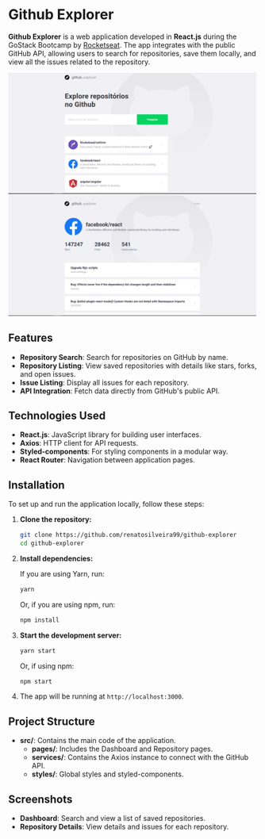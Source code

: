 # Github Explorer

**Github Explorer** is a web application developed in **React.js** during the GoStack Bootcamp by [Rocketseat](https://rocketseat.com.br). The app integrates with the public GitHub API, allowing users to search for repositories, save them locally, and view all the issues related to the repository.

<img src="./dashboard.png" alt="Dashboard" width="500"/>
<img src="./repo.png" alt="Repository Issues" width="500"/>

## Features

- **Repository Search**: Search for repositories on GitHub by name.
- **Repository Listing**: View saved repositories with details like stars, forks, and open issues.
- **Issue Listing**: Display all issues for each repository.
- **API Integration**: Fetch data directly from GitHub's public API.

## Technologies Used

- **React.js**: JavaScript library for building user interfaces.
- **Axios**: HTTP client for API requests.
- **Styled-components**: For styling components in a modular way.
- **React Router**: Navigation between application pages.

## Installation

To set up and run the application locally, follow these steps:

1. **Clone the repository:**

   ```bash
   git clone https://github.com/renatosilveira99/github-explorer
   cd github-explorer
   ```

2. **Install dependencies:**

   If you are using Yarn, run:

   ```bash
   yarn
   ```

   Or, if you are using npm, run:

   ```bash
   npm install
   ```

3. **Start the development server:**

   ```bash
   yarn start
   ```

   Or, if using npm:

   ```bash
   npm start
   ```

4. The app will be running at `http://localhost:3000`.

## Project Structure

- **src/**: Contains the main code of the application.
  - **pages/**: Includes the Dashboard and Repository pages.
  - **services/**: Contains the Axios instance to connect with the GitHub API.
  - **styles/**: Global styles and styled-components.
  
## Screenshots

- **Dashboard**: Search and view a list of saved repositories.
- **Repository Details**: View details and issues for each repository.
